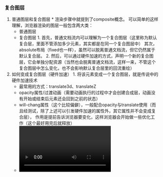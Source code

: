 ### 复合图层
  1. 普通图层和复合图层
    * 渲染步骤中就提到了composite概念。
    可以简单的这样理解，浏览器渲染的图层一般包含两大类：
      * 普通图层
      * 复合图层
    1. 首先，普通文档流内可以理解为一个复合图层（这里称为默认复合层，里面不管添加多少元素，其实都是在同一个复合图层中）
       其次，absolute布局（fixed也一样），虽然可以脱离普通文档流，但它仍然属于默认复合层。
    2. 然后，可以通过硬件加速的方式，声明一个新的复合图层，它会单独分配资源（当然也会脱离普通文档流，这样一来，不管这个复合图层中怎么变化，也不会影响默认复合层里的回流重绘）
    <!-- 可以简单理解下：GPU中，各个复合图层是单独绘制的，所以互不影响，这也是为什么某些场景硬件加速效果一级棒
    可以Chrome源码调试 -> More Tools -> Rendering -> Layer borders中看到，黄色的就是复合图层信息 -->
  2. 如何变成复合图层（硬件加速）
    1. 将该元素变成一个复合图层，就是传说中的硬件加速技术
      * 最常用的方式：translate3d、translateZ
      * opacity属性/过渡动画（需要动画执行的过程中才会创建合成层，动画没有开始或结束后元素还会回到之前的状态）
      * will-chang属性（这个比较偏僻），一般配合opacity与translate使用（而且经测试，除了上述可以引发硬件加速的属性外，其它属性并不会变成复合层），
        作用是提前告诉浏览器要变化，这样浏览器会开始做一些优化工作（这个最好用完后就释放）
      * <video><iframe><canvas><webgl>等元素
      * 其它，譬如以前的flash插件
  3. absolute和硬件加速的区别
    1. absolute虽然可以脱离普通文档流，但是无法脱离默认复合层。
    2. 所以，就算absolute中信息改变时不会改变普通文档流中render树，但是，浏览器最终绘制时，是整个复合层绘制的，所以absolute中信息的改变，仍然会影响整个复合层的绘制。浏览器会重绘它，如果复合层中内容多，absolute带来的绘制信息变化过大，资源消耗是非常严重的）
    4. 而硬件加速直接就是在另一个复合层了（另起炉灶），所以它的信息改变不会影响默认复合层（当然了，内部肯定会影响属于自己的复合层），仅仅是引发最后的合成（输出视图）
  4. 复合图层的作用？
    * 一般一个元素开启硬件加速后会变成复合图层，可以独立于普通文档流中，改动后可以避免整个页面重绘，提升性能
    * 但是尽量不要大量使用复合图层，否则由于资源消耗过度，页面反而会变的更卡
    * 硬件加速时请使用index
        使用硬件加速时，尽可能的使用index，防止浏览器默认给后续的元素创建复合层渲染
        具体的原理时这样的：
          webkit CSS3中，如果这个元素添加了硬件加速，并且index层级比较低，
          那么在这个元素的后面其它元素（层级比这个元素高的，或者相同的，并且releative或absolute属性相同的），
          会默认变为复合层渲染，如果处理不当会极大的影响性能
        <!-- 简单点理解，其实可以认为是一个隐式合成的概念：如果a是一个复合图层，而且b在a上面，那么b也会被隐式转为一个复合图层，这点需要特别注意 -->
        <!-- 另外，这个问题可以在这个地址看到重现（原作者分析的挺到位的，直接上链接）：
        web.jobbole.com/83575/ -->

